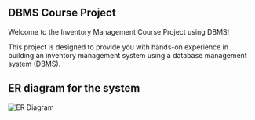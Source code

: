 ## DBMS Course Project

Welcome to the Inventory Management Course Project using DBMS!

This project is designed to provide you with hands-on experience in building an inventory management system using a database management system (DBMS).

## ER diagram for the system
![ER Diagram](https://github.com/RohanSasne/Inventory-Management/blob/main/DBMS%20ER%20DIAGRAM.png)
